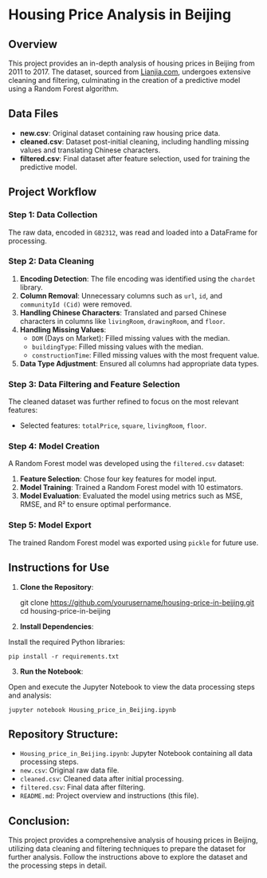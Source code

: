 # Housing Price Analysis in Beijing

## Overview

This project provides an in-depth analysis of housing prices in Beijing from 2011 to 2017. The dataset, sourced from [Lianjia.com](https://www.lianjia.com), undergoes extensive cleaning and filtering, culminating in the creation of a predictive model using a Random Forest algorithm.

## Data Files

- **new.csv**: Original dataset containing raw housing price data.
- **cleaned.csv**: Dataset post-initial cleaning, including handling missing values and translating Chinese characters.
- **filtered.csv**: Final dataset after feature selection, used for training the predictive model.

## Project Workflow

### Step 1: Data Collection

The raw data, encoded in `GB2312`, was read and loaded into a DataFrame for processing.

### Step 2: Data Cleaning

1. **Encoding Detection**: The file encoding was identified using the `chardet` library.
2. **Column Removal**: Unnecessary columns such as `url`, `id`, and `communityId (Cid)` were removed.
3. **Handling Chinese Characters**: Translated and parsed Chinese characters in columns like `livingRoom`, `drawingRoom`, and `floor`.
4. **Handling Missing Values**:
   - `DOM` (Days on Market): Filled missing values with the median.
   - `buildingType`: Filled missing values with the median.
   - `constructionTime`: Filled missing values with the most frequent value.
5. **Data Type Adjustment**: Ensured all columns had appropriate data types.

### Step 3: Data Filtering and Feature Selection

The cleaned dataset was further refined to focus on the most relevant features:
- Selected features: `totalPrice`, `square`, `livingRoom`, `floor`.

### Step 4: Model Creation

A Random Forest model was developed using the `filtered.csv` dataset:
1. **Feature Selection**: Chose four key features for model input.
2. **Model Training**: Trained a Random Forest model with 10 estimators.
3. **Model Evaluation**: Evaluated the model using metrics such as MSE, RMSE, and R² to ensure optimal performance.

### Step 5: Model Export

The trained Random Forest model was exported using `pickle` for future use.

## Instructions for Use

1. **Clone the Repository**:


    git clone https://github.com/yourusername/housing-price-in-beijing.git
    cd housing-price-in-beijing


2. **Install Dependencies**:

Install the required Python libraries:




    pip install -r requirements.txt

3. **Run the Notebook**:

Open and execute the Jupyter Notebook to view the data processing steps and analysis:




    jupyter notebook Housing_price_in_Beijing.ipynb

## Repository Structure: 

- `Housing_price_in_Beijing.ipynb`: Jupyter Notebook containing all data processing steps.
- `new.csv`: Original raw data file.
- `cleaned.csv`: Cleaned data after initial processing.
- `filtered.csv`: Final data after filtering.
- `README.md`: Project overview and instructions (this file).

## Conclusion:

This project provides a comprehensive analysis of housing prices in Beijing, utilizing data cleaning and filtering techniques to prepare the dataset for further analysis. Follow the instructions above to explore the dataset and the processing steps in detail.